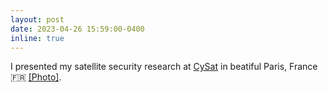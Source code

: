 ```yaml
---
layout: post
date: 2023-04-26 15:59:00-0400
inline: true
---
```


I presented my satellite security research at <a href="https://cysat.eu/" target="blank">CySat</a> in beatiful Paris, France :fr: <a target="_blank" href="{{ '/assets/img/news/cysat.jpeg' | prepend: site.baseurl | prepend: site.url }}">&#91;Photo&#93;</a>.